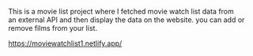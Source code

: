 This is a movie list project where I fetched movie watch list data from          
an external API and then display the data on the website. you can add or remove films from your list.                                                                                                            
 
https://moviewatchlist1.netlify.app/      
